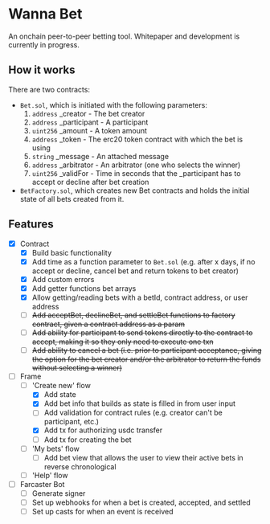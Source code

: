 # Wanna Bet

An onchain peer-to-peer betting tool. Whitepaper and development is currently in progress.

## How it works

There are two contracts:

- `Bet.sol`, which is initiated with the following parameters:
  1. `address` _creator - The bet creator
  2. `address` _participant - A participant
  3. `uint256` _amount - A token amount
  4. `address` _token - The erc20 token contract with which the bet is using
  5. `string` _message - An attached message
  6. `address` _arbitrator - An arbitrator (one who selects the winner)
  7. `uint256` _validFor - Time in seconds that the _participant has to accept or decline after bet creation
- `BetFactory.sol`, which creates new Bet contracts and holds the initial state of all bets created from it.

## Features

- [x] Contract
  - [x] Build basic functionality
  - [x] Add time as a function parameter to `Bet.sol` (e.g. after x days, if no accept or decline, cancel bet and return tokens to bet creator)
  - [x] Add custom errors
  - [x] Add getter functions bet arrays
  - [x] Allow getting/reading bets with a betId, contract address, or user address
  - [ ] ~~Add acceptBet, declineBet, and settleBet functions to factory contract, given a contract address as a param~~
  - [ ] ~~Add ability for participant to send tokens directly to the contract to accept, making it so they only need to execute one txn~~
  - [ ] ~~Add ability to cancel a bet (i.e. prior to participant acceptance, giving the option for the bet creator and/or the arbitrator to return the funds without selecting a winner)~~
- [ ] Frame
  - [ ] 'Create new' flow
    - [x] Add state
    - [x] Add bet info that builds as state is filled in from user input
    - [ ] Add validation for contract rules (e.g. creator can't be participant, etc.)
    - [x] Add tx for authorizing usdc transfer
    - [ ] Add tx for creating the bet
  - [ ] 'My bets' flow
    - [ ] Add bet view that allows the user to view their active bets in reverse chronological
  - [ ] 'Help' flow
- [ ] Farcaster Bot
  - [ ] Generate signer
  - [ ] Set up webhooks for when a bet is created, accepted, and settled
  - [ ] Set up casts for when an event is received
